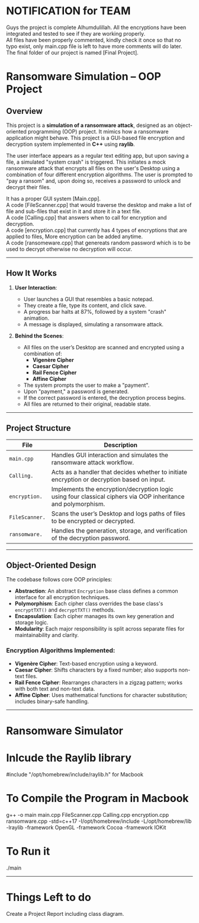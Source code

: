 # NOTIFICATION for TEAM
Guys the project is complete Alhumdulillah. All the encryptions have been integrated and tested to see if they are working properly.<br>
All files have been properly commented, kindly check it once so that no typo exist, only main.cpp file is left to have more comments will do later. <br>
The final folder of our project is named [Final Project].<br>

# Ransomware Simulation – OOP Project

## Overview

This project is a **simulation of a ransomware attack**, designed as an object-oriented programming (OOP) project. It mimics how a ransomware application might behave.
This project is a GUI-based file encryption and decryption system implemented in **C++** using **raylib**.

The user interface appears as a regular text editing app, but upon saving a file, a simulated "system crash" is triggered. This initiates a mock ransomware attack that encrypts all files on the user's Desktop using a combination of four different encryption algorithms. The user is prompted to "pay a ransom" and, upon doing so, receives a password to unlock and decrypt their files.

It has a proper GUI system [Main.cpp].<br>
A code [FileScanner.cpp] that would traverse the desktop and make a list of file and sub-files that exist in it and store it in a text file.<br>
A code [Calling.cpp] that answers when to call for encryption and decryption.<br>
A code [encryption.cpp] that currently has 4 types of encryptions that are applied to files, More encryption can be added anytime.<br>
A code [ransomeware.cpp] that genereats random password which is to be used to decrypt otherwise no decryption will occur.

---

## How It Works

1. **User Interaction**:
   - User launches a GUI that resembles a basic notepad.
   - They create a file, type its content, and click save.
   - A progress bar halts at 87%, followed by a system "crash" animation.
   - A message is displayed, simulating a ransomware attack.

2. **Behind the Scenes**:
   - All files on the user’s Desktop are scanned and encrypted using a combination of:
     - **Vigenère Cipher**
     - **Caesar Cipher**
     - **Rail Fence Cipher**
     - **Affine Cipher**
   - The system prompts the user to make a "payment".
   - Upon "payment," a password is generated.
   - If the correct password is entered, the decryption process begins.
   - All files are returned to their original, readable state.
---

## Project Structure

| File               | Description |
|--------------------|-------------|
| `main.cpp`         | Handles GUI interaction and simulates the ransomware attack workflow. |
| `Calling.`        | Acts as a handler that decides whether to initiate encryption or decryption based on input. |
| `encryption.`     | Implements the encryption/decryption logic using four classical ciphers via OOP inheritance and polymorphism. |
| `FileScanner.`    | Scans the user’s Desktop and logs paths of files to be encrypted or decrypted. |
| `ransomware.`     | Handles the generation, storage, and verification of the decryption password. |

---

## Object-Oriented Design

The codebase follows core OOP principles:
- **Abstraction**: An abstract `Encryption` base class defines a common interface for all encryption techniques.
- **Polymorphism**: Each cipher class overrides the base class's `encryptTXT()` and `decryptTXT()` methods.
- **Encapsulation**: Each cipher manages its own key generation and storage logic.
- **Modularity**: Each major responsibility is split across separate files for maintainability and clarity.

### Encryption Algorithms Implemented:
- **Vigenère Cipher**: Text-based encryption using a keyword.
- **Caesar Cipher**: Shifts characters by a fixed number; also supports non-text files.
- **Rail Fence Cipher**: Rearranges characters in a zigzag pattern; works with both text and non-text data.
- **Affine Cipher**: Uses mathematical functions for character substitution; includes binary-safe handling.

---

# Ransomware Simulator

# Inlcude the Raylib library
#include "/opt/homebrew/include/raylib.h"  for Macbook

# To Compile the Program in Macbook
g++ -o main main.cpp FileScanner.cpp Calling.cpp encryption.cpp ransomware.cpp -std=c++17 -I/opt/homebrew/include -L/opt/homebrew/lib -lraylib -framework OpenGL -framework Cocoa -framework IOKit

#  To Run it
./main

---
# Things Left to do
Create a Project Report including class diagram.<br>

